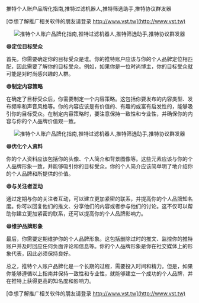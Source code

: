 推特个人账户品牌化指南,推特过滤机器人,推特筛选助手,推特协议群发器

[😍想了解推广相关软件的朋友请登录 http://www.vst.tw](http://www.vst.tw)

 <center><img src="https://vst.tw/MP4/tuiguang/png/6.png" alt="推特个人账户品牌化指南,推特过滤机器人,推特筛选助手,推特协议群发器"></center>

**😄定位目标受众**

首先，你需要确定你的目标受众是谁。你的推特账户应该与你的个人品牌定位相匹配，因此需要了解你的目标受众。例如，如果你是一位时尚博主，你的目标受众就可能是对时尚感兴趣的人群。

**😄制定内容策略**

在确定了目标受众后，你需要制定一个内容策略。这包括你要发布的内容类型、发布频率和声音风格等。你的内容应该是有价值的、有趣的或富有启发性的，能够吸引你的目标受众。在制定内容策略时，要注意保持一致性和专业性，并确保你的内容与你的个人品牌价值观一致。

 <center><img src="https://vst.tw/MP4/tuiguang/png/1.png" alt="推特个人账户品牌化指南,推特过滤机器人,推特筛选助手,推特协议群发器"></center>

**😄优化个人资料**

你的个人资料应该包括你的头像、个人简介和背景图像等。这些元素应该与你的个人品牌形象一致，并能够吸引你的目标受众。你的个人简介应该简单明了地介绍你的个人品牌和所提供的价值。

**😄与关注者互动**

通过定期与你的关注者互动，可以建立更加紧密的联系，并提高你的个人品牌知名度。你可以回复他们的推文、分享他们的内容或者参与他们的讨论。这不仅可以帮助你建立更加紧密的联系，还可以提高你的个人品牌影响力。

**😄维护品牌形象**

最后，你需要定期维护你的个人品牌形象。这包括删除过时的推文、监控你的推特账户并及时回应任何负面评论和信息等。你的个人品牌形象是你在社交媒体上的形象代表，因此必须保持良好。

总之，推特个人账户品牌化是一个长期的过程，需要投入时间和精力。但是，如果你能够遵循以上指南并保持一致性和专业性，就能够建立一个成功的个人品牌，并在推特上获得更高的知名度和影响力。

[😍想了解推广相关软件的朋友请登录 http://www.vst.tw](http://www.vst.tw)



